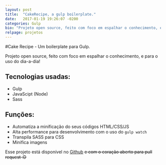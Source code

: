 ```yaml
---
layout: post
title:  "CakeRecipe, a gulp boilerplate."
date:   2017-01-19 19:26:07 -0200
categories: Gulp
bio: "Projeto open source, feito com foco em espalhar o conhecimento, e para o uso do dia-a-dia"
relpage: projetos
---
```


#Cake Recipe - Um boilerplate para Gulp.

Projeto open source, feito com foco em espalhar o conhecimento, e para o uso do dia-a-dia!

## Tecnologias usadas:

- Gulp
- JavaScipt (Node)
- Sass


## Funções:

- Automatiza a minificação do seus códigos HTML/CSS/JS
- Alta performance para desenvolvimento com o uso do `gulp watch`
- Transpila SASS para CSS
- Minifica imagens



Esse projeto está disponível no [Github](https://github.com/giioohbernini/cakerecipe) ~~e com o coração aberto para pull request :D~~

